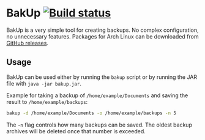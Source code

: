 # BakUp [![Build status](https://github.com/mjaakko/BakUp/actions/workflows/test-and-build.yml/badge.svg)](https://github.com/mjaakko/BakUp/actions/workflows/test-and-build.yml)
BakUp is a very simple tool for creating backups. No complex configuration, no unnecessary features. Packages for Arch Linux can be downloaded from [GitHub releases](https://github.com/mjaakko/BakUp/releases).

## Usage
BakUp can be used either by running the `bakup` script or by running the JAR file with `java -jar bakup.jar`.

Example for taking a backup of `/home/example/Documents` and saving the result to `/home/example/backups`: 
```bash
bakup -d /home/example/Documents -o /home/example/backups -n 5
```

The `-n` flag controls how many backups can be saved. The oldest backup archives will be deleted once that number is exceeded.